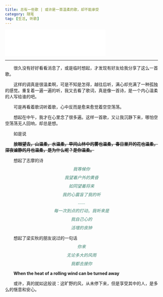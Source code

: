 ```yaml
---
title: 总有一些歌 | 或许是一首温柔的歌，却不能承受
category: 随笔
tag: [生活, 听歌]
---
```


<iframe frameborder="no" border="0" marginwidth="0" marginheight="0" width=330 height=86 src="//music.163.com/outchain/player?type=2&id=1448421783&auto=0&height=66"></iframe>

----------



&emsp;&emsp;很久没有好好看看消息了，或是临时想起，才发现有好友给我分享了这么一首歌。

&emsp;&emsp;这样的调真是很温柔啊，可是不知是怎得，越往后听，满心却充满了一种孤独的感觉。重复着一遍一遍的听，我又去看了歌词，真是像一首诗，是一个内心温柔的人写给谁的吧。

&emsp;&emsp;可是再看着歌词听着歌，心中反而是愈来愈觉着空空荡荡。

&emsp;&emsp;想起在中午，我才在心里念了很多遍。这样一首歌，又让我沉静下来，哪怕空空荡荡无人回响，却总是想。

&emsp;&emsp;如是说

&emsp;&emsp;**~~放眼望去，山温柔，水温柔，早间山林中的雾也温柔，春日里开的花也温柔，深夜谧静的月也温柔，是为什么呢？是你温柔。~~**

&emsp;&emsp;想起了志摩的诗
<font color=" #428675">
$$我等候你$$
$$我望着户外的黄昏$$
$$如同望着将来$$
$$我的心震盲了我的听$$
$$……$$
$$每一次到点的打动，我听来是$$
$$我自己心的$$
$$活埋的丧钟$$
</font>

&emsp;&emsp;想起了梁实秋的朋友说过的一句话
<font color=" #428675">
$$你来$$
$$无论多大的风雨$$
$$我都去接你$$
</font>

&emsp;&emsp;**When the heat of a rolling wind can be turned away**

&emsp;&emsp;或许，真的就如这般说：这旷野的风，从未停下来，但是享受其中的人，是多么的惬意和安心。